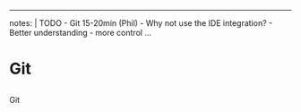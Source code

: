 
---
notes: |
    TODO
    - Git 15-20min (Phil)
      - Why not use the IDE integration?
        - Better understanding
        - more control
...

# Git
##
###

Git
